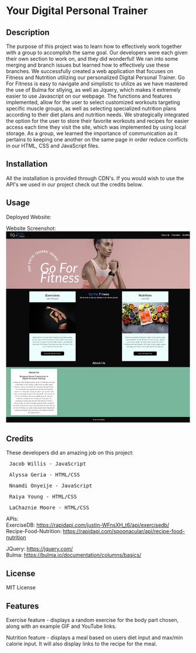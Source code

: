 # Your Digital Personal Trainer

## Description

The purpose of this project was to learn how to effectively work together with a group to accomplish the same goal. Our developers were each given their own section to work on, and they did wonderful! We ran into some merging and branch issues but learned how to effectively use these branches. 
We successfully created a web application that focuses on Fitness and Nutrition utilizing our personalized Digital Personal Trainer. Go For Fitness is easy to navigate and simplistic to utilize as we have mastered the use of Bulma for stlying, as well as Jquery, which makes it extremely easier to use Javascript on our webpage. The functions and features implemented, allow for the user to select customized workouts targeting specific muscle groups, as well as selecting specialized nutrition plans according to their diet plans and nutrition needs. We strategically integrated the option for the user to store their favorite workouts and recipes for easier access each time they visit the site, which was implemented by using local storage. As a group, we learned the importance of communication as it pertains to keeping one another on the same page in order reduce conflicts in our HTML, CSS and JavaScript files.

## Installation

All the installation is provided through CDN's.
If you would wish to use the API's we used in our project check out the credits below.

## Usage

Deployed Website: 

Website Screenshot: 
![Website_Screenshot](assets/images/website%20Screenshot.png)

## Credits

These developers did an amazing job on this project:
<pre> Jacob Willis - JavaScript </pre>
<pre> Alyssa Geria - HTML/CSS </pre>
<pre> Nnamdi Onyeije - JavaScript </pre>
<pre> Raiya Young - HTML/CSS </pre>
<pre> LaChaznie Moore - HTML/CSS </pre>

APIs: <br>
ExerciseDB: https://rapidapi.com/justin-WFnsXH_t6/api/exercisedb/ <br>
Recipe-Food-Nutrition: https://rapidapi.com/spoonacular/api/recipe-food-nutrition

JQuery: https://jquery.com/ <br>
Bulma: https://bulma.io/documentation/columns/basics/

## License

MIT License

## Features

Exercise feature - displays a random exercise for the body part chosen, along with an example GIF and YouTube links.

Nutrition feature - displays a meal based on users diet input and max/min calorie input. It will also display links to the recipe for the meal.